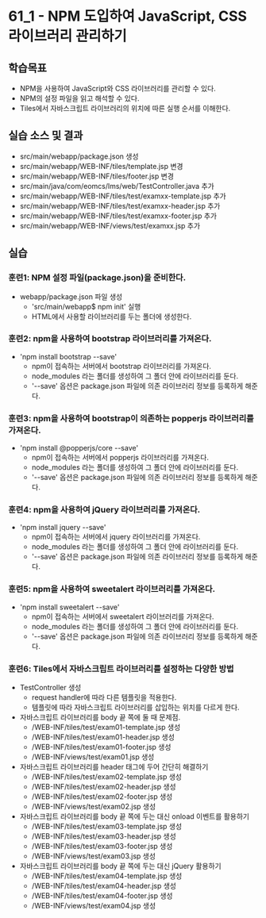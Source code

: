 # 61_1 - NPM 도입하여 JavaScript, CSS 라이브러리 관리하기

## 학습목표

- NPM을 사용하여 JavaScript와 CSS 라이브러리를 관리할 수 있다.
- NPM의 설정 파일을 읽고 해석할 수 있다.
- Tiles에서 자바스크립트 라이브러리의 위치에 따른 실행 순서를 이해한다. 

## 실습 소스 및 결과

- src/main/webapp/package.json 생성
- src/main/webapp/WEB-INF/tiles/template.jsp 변경
- src/main/webapp/WEB-INF/tiles/footer.jsp 변경
- src/main/java/com/eomcs/lms/web/TestController.java 추가
- src/main/webapp/WEB-INF/tiles/test/examxx-template.jsp 추가
- src/main/webapp/WEB-INF/tiles/test/examxx-header.jsp 추가
- src/main/webapp/WEB-INF/tiles/test/examxx-footer.jsp 추가
- src/main/webapp/WEB-INF/views/test/examxx.jsp 추가

## 실습  

### 훈련1: NPM 설정 파일(package.json)을 준비한다.

- webapp/package.json 파일 생성
  - 'src/main/webapp$ npm init' 실행
  - HTML에서 사용할 라이브러리를 두는 폴더에 생성한다.
  
### 훈련2: npm을 사용하여 bootstrap 라이브러리를 가져온다.

- 'npm install bootstrap --save'
  - npm이 접속하는 서버에서 bootstrap 라이브러리를 가져온다.
  - node_modules 라는 폴더를 생성하여 그 폴더 안에 라이브러리를 둔다.
  - '--save' 옵션은 package.json 파일에 의존 라이브러리 정보를 등록하게 해준다.
 
### 훈련3: npm을 사용하여 bootstrap이 의존하는 popperjs 라이브러리를 가져온다.

- 'npm install @popperjs/core --save'
  - npm이 접속하는 서버에서 popperjs 라이브러리를 가져온다.
  - node_modules 라는 폴더를 생성하여 그 폴더 안에 라이브러리를 둔다.
  - '--save' 옵션은 package.json 파일에 의존 라이브러리 정보를 등록하게 해준다.

### 훈련4: npm을 사용하여 jQuery 라이브러리를 가져온다.

- 'npm install jquery --save'
  - npm이 접속하는 서버에서 jquery 라이브러리를 가져온다.
  - node_modules 라는 폴더를 생성하여 그 폴더 안에 라이브러리를 둔다.
  - '--save' 옵션은 package.json 파일에 의존 라이브러리 정보를 등록하게 해준다.

### 훈련5: npm을 사용하여 sweetalert 라이브러리를 가져온다.

- 'npm install sweetalert --save'
  - npm이 접속하는 서버에서 sweetalert 라이브러리를 가져온다.
  - node_modules 라는 폴더를 생성하여 그 폴더 안에 라이브러리를 둔다.
  - '--save' 옵션은 package.json 파일에 의존 라이브러리 정보를 등록하게 해준다.

### 훈련6: Tiles에서 자바스크립트 라이브러리를 설정하는 다양한 방법

- TestController 생성
  - request handler에 따라 다른 템플릿을 적용한다.
  - 템플릿에 따라 자바스크립트 라이브러리를 삽입하는 위치를 다르게 한다.
- 자바스크립트 라이브러리를 body 끝 쪽에 둘 때 문제점.
  - /WEB-INF/tiles/test/exam01-template.jsp 생성
  - /WEB-INF/tiles/test/exam01-header.jsp 생성
  - /WEB-INF/tiles/test/exam01-footer.jsp 생성
  - /WEB-INF/views/test/exam01.jsp 생성
- 자바스크립트 라이브러리를 header 태그에 두어 간단히 해결하기
  - /WEB-INF/tiles/test/exam02-template.jsp 생성
  - /WEB-INF/tiles/test/exam02-header.jsp 생성
  - /WEB-INF/tiles/test/exam02-footer.jsp 생성
  - /WEB-INF/views/test/exam02.jsp 생성
- 자바스크립트 라이브러리를 body 끝 쪽에 두는 대신 onload 이벤트를 활용하기
  - /WEB-INF/tiles/test/exam03-template.jsp 생성
  - /WEB-INF/tiles/test/exam03-header.jsp 생성
  - /WEB-INF/tiles/test/exam03-footer.jsp 생성
  - /WEB-INF/views/test/exam03.jsp 생성
- 자바스크립트 라이브러리를 body 끝 쪽에 두는 대신 jQuery 활용하기
  - /WEB-INF/tiles/test/exam04-template.jsp 생성
  - /WEB-INF/tiles/test/exam04-header.jsp 생성
  - /WEB-INF/tiles/test/exam04-footer.jsp 생성
  - /WEB-INF/views/test/exam04.jsp 생성


